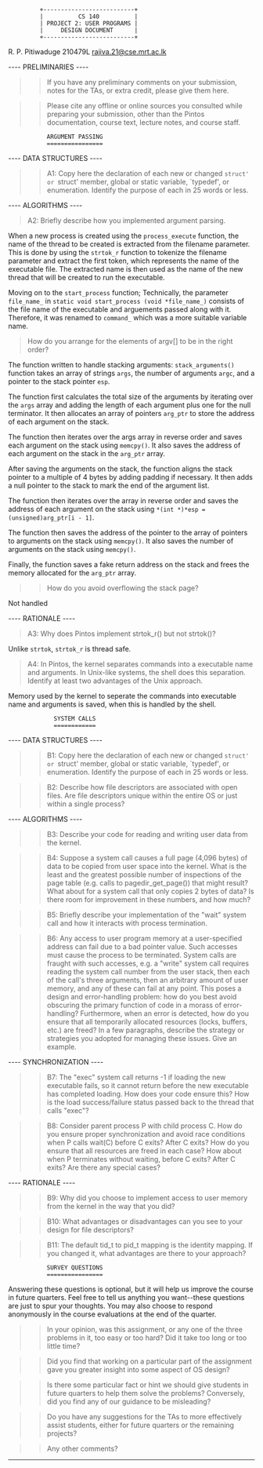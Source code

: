 		     +--------------------------+
       	     |		    CS 140		    |
		     | PROJECT 2: USER PROGRAMS	|
		     | 	   DESIGN DOCUMENT     	|
		     +--------------------------+

R. P. Pitiwaduge 210479L rajiva.21@cse.mrt.ac.lk

---- PRELIMINARIES ----

>> If you have any preliminary comments on your submission, notes for the
>> TAs, or extra credit, please give them here.

>> Please cite any offline or online sources you consulted while
>> preparing your submission, other than the Pintos documentation, course
>> text, lecture notes, and course staff.

			   ARGUMENT PASSING
			   ================

---- DATA STRUCTURES ----

>> A1: Copy here the declaration of each new or changed `struct' or
>> `struct' member, global or static variable, `typedef', or
>> enumeration.  Identify the purpose of each in 25 words or less.

---- ALGORITHMS ----

> A2: Briefly describe how you implemented argument parsing.  

When a new process is created using the `process_execute` function, the name of the thread to be created is extracted from the filename parameter. This is done by using the `strtok_r` function to tokenize the filename parameter and extract the first token, which represents the name of the executable file. The extracted name is then used as the name of the new thread that will be created to run the executable.

Moving on to the `start_process` function; Technically, the parameter `file_name_` in `static void start_process (void *file_name_)` consists of the file name of the executable and arguements passed along with it. Therefore, it was renamed to `command_` which was a more suitable variable name.

> How do you arrange for the elements of argv[] to be in the right order?

The function written to handle stacking arguments: `stack_arguments()` function takes an array of strings `args`, the number of arguments `argc`, and a pointer to the stack pointer `esp`.

The function first calculates the total size of the arguments by iterating over the `args` array and adding the length of each argument plus one for the null terminator. It then allocates an array of pointers `arg_ptr` to store the address of each argument on the stack.

The function then iterates over the args array in reverse order and saves each argument on the stack using `memcpy()`. It also saves the address of each argument on the stack in the `arg_ptr` array.

After saving the arguments on the stack, the function aligns the stack pointer to a multiple of 4 bytes by adding padding if necessary. It then adds a null pointer to the stack to mark the end of the argument list.

The function then iterates over the 	 array in reverse order and saves the address of each argument on the stack using `*(int *)*esp = (unsigned)arg_ptr[i - 1]`.

The function then saves the address of the pointer to the array of pointers to arguments on the stack using `memcpy()`. It also saves the number of arguments on the stack using `memcpy()`.

Finally, the function saves a fake return address on the stack and frees the memory allocated for the `arg_ptr` array.

>> How do you avoid overflowing the stack page?

Not handled

---- RATIONALE ----

> A3: Why does Pintos implement strtok_r() but not strtok()?

Unlike `strtok`, `strtok_r` is thread safe.

> A4: In Pintos, the kernel separates commands into a executable name
and arguments.  In Unix-like systems, the shell does this
separation.  Identify at least two advantages of the Unix approach.

Memory used by the kernel to seperate the commands into executable name and arguments is saved, when this is handled by the shell.

			     SYSTEM CALLS
			     ============

---- DATA STRUCTURES ----

>> B1: Copy here the declaration of each new or changed `struct' or
>> `struct' member, global or static variable, `typedef', or
>> enumeration.  Identify the purpose of each in 25 words or less.

>> B2: Describe how file descriptors are associated with open files.
>> Are file descriptors unique within the entire OS or just within a
>> single process?

---- ALGORITHMS ----

>> B3: Describe your code for reading and writing user data from the
>> kernel.

>> B4: Suppose a system call causes a full page (4,096 bytes) of data
>> to be copied from user space into the kernel.  What is the least
>> and the greatest possible number of inspections of the page table
>> (e.g. calls to pagedir_get_page()) that might result?  What about
>> for a system call that only copies 2 bytes of data?  Is there room
>> for improvement in these numbers, and how much?

>> B5: Briefly describe your implementation of the "wait" system call
>> and how it interacts with process termination.

>> B6: Any access to user program memory at a user-specified address
>> can fail due to a bad pointer value.  Such accesses must cause the
>> process to be terminated.  System calls are fraught with such
>> accesses, e.g. a "write" system call requires reading the system
>> call number from the user stack, then each of the call's three
>> arguments, then an arbitrary amount of user memory, and any of
>> these can fail at any point.  This poses a design and
>> error-handling problem: how do you best avoid obscuring the primary
>> function of code in a morass of error-handling?  Furthermore, when
>> an error is detected, how do you ensure that all temporarily
>> allocated resources (locks, buffers, etc.) are freed?  In a few
>> paragraphs, describe the strategy or strategies you adopted for
>> managing these issues.  Give an example.

---- SYNCHRONIZATION ----

>> B7: The "exec" system call returns -1 if loading the new executable
>> fails, so it cannot return before the new executable has completed
>> loading.  How does your code ensure this?  How is the load
>> success/failure status passed back to the thread that calls "exec"?

>> B8: Consider parent process P with child process C.  How do you
>> ensure proper synchronization and avoid race conditions when P
>> calls wait(C) before C exits?  After C exits?  How do you ensure
>> that all resources are freed in each case?  How about when P
>> terminates without waiting, before C exits?  After C exits?  Are
>> there any special cases?

---- RATIONALE ----

>> B9: Why did you choose to implement access to user memory from the
>> kernel in the way that you did?

>> B10: What advantages or disadvantages can you see to your design
>> for file descriptors?

>> B11: The default tid_t to pid_t mapping is the identity mapping.
>> If you changed it, what advantages are there to your approach?

			   SURVEY QUESTIONS
			   ================

Answering these questions is optional, but it will help us improve the
course in future quarters.  Feel free to tell us anything you
want--these questions are just to spur your thoughts.  You may also
choose to respond anonymously in the course evaluations at the end of
the quarter.

>> In your opinion, was this assignment, or any one of the three problems
>> in it, too easy or too hard?  Did it take too long or too little time?

>> Did you find that working on a particular part of the assignment gave
>> you greater insight into some aspect of OS design?

>> Is there some particular fact or hint we should give students in
>> future quarters to help them solve the problems?  Conversely, did you
>> find any of our guidance to be misleading?

>> Do you have any suggestions for the TAs to more effectively assist
>> students, either for future quarters or the remaining projects?

>> Any other comments?

---